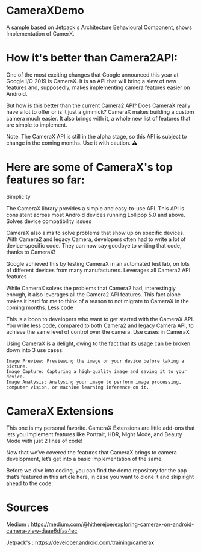# CameraXDemo
A sample based on Jetpack's Architecture Behavioural Component, shows Implementation of CamerX.

# How it's better than Camera2API:

One of the most exciting changes that Google announced this year at Google I/O 2019 is CameraX. It is an API that will bring a slew of new features and, supposedly, makes implementing camera features easier on Android.

But how is this better than the current Camera2 API? Does CameraX really have a lot to offer or is it just a gimmick?
CameraX makes building a custom camera much easier. It also brings with it, a whole new list of features that are simple to implement.

Note: The CameraX API is still in the alpha stage, so this API is subject to change in the coming months. Use it with caution. ⚠️

# Here are some of CameraX's top features so far:
Simplicity

The CameraX library provides a simple and easy-to-use API. This API is consistent across most Android devices running Lollipop 5.0 and above.
Solves device compatibility issues

CameraX also aims to solve problems that show up on specific devices. With Camera2 and legacy Camera, developers often had to write a lot of device-specific code. They can now say goodbye to writing that code, thanks to CameraX!

Google achieved this by testing CameraX in an automated test lab, on lots of different devices from many manufacturers.
Leverages all Camera2 API features

While CameraX solves the problems that Camera2 had, interestingly enough, it also leverages all the Camera2 API features. This fact alone makes it hard for me to think of a reason to not migrate to CameraX in the coming months.
Less code

This is a boon to developers who want to get started with the CameraX API. You write less code, compared to both Camera2 and legacy Camera API, to achieve the same level of control over the camera.
Use cases in CameraX

Using CameraX is a delight, owing to the fact that its usage can be broken down into 3 use cases:

    Image Preview: Previewing the image on your device before taking a picture.
    Image Capture: Capturing a high-quality image and saving it to your device.
    Image Analysis: Analysing your image to perform image processing, computer vision, or machine learning inference on it.

# CameraX Extensions

This one is my personal favorite. CameraX Extensions are little add-ons that lets you implement features like Portrait, HDR, Night Mode, and Beauty Mode with just 2 lines of code!

Now that we’ve covered the features that CameraX brings to camera development, let’s get into a basic implementation of the same.

Before we dive into coding, you can find the demo repository for the app that’s featured in this article here, in case you want to clone it and skip right ahead to the code.

# Sources

Medium :
https://medium.com/@hitherejoe/exploring-camerax-on-android-camera-view-daae6dfaa4ec

Jetpack's :
https://developer.android.com/training/camerax

